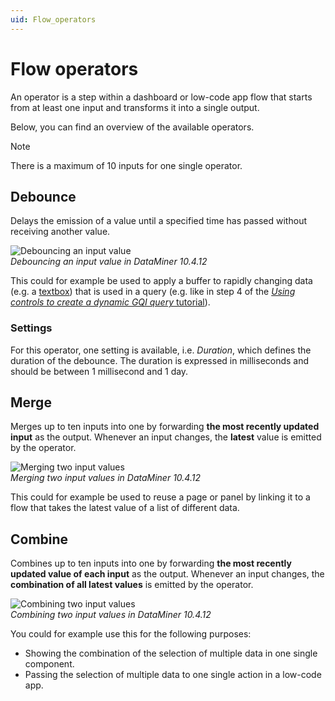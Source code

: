 ```yaml
---
uid: Flow_operators
---
```


# Flow operators

An operator is a step within a dashboard or low-code app flow that starts from at least one input and transforms it into a single output.

Below, you can find an overview of the available operators.

> [!NOTE]
> There is a maximum of 10 inputs for one single operator.

## Debounce

Delays the emission of a value until a specified time has passed without receiving another value.

![Debouncing an input value](~/dataminer/images/Flow_OperatorDebounce.gif)<br>
*Debouncing an input value in DataMiner 10.4.12*

This could for example be used to apply a buffer to rapidly changing data (e.g. a [textbox](xref:DashboardTextInput)) that is used in a query (e.g. like in step 4 of the [*Using controls to create a dynamic GQI query* tutorial](xref:Tutorial_Dashboards_Controls_Query#step-4-link-the-text-input-to-the-gqi-query-to-enable-dynamic-filtering)).

### Settings

For this operator, one setting is available, i.e. *Duration*, which defines the duration of the debounce. The duration is expressed in milliseconds and should be between 1 millisecond and 1 day.

## Merge

Merges up to ten inputs into one by forwarding **the most recently updated input** as the output. Whenever an input changes, the **latest** value is emitted by the operator.

![Merging two input values](~/dataminer/images/Flow_OperatorMerge.gif)<br>
*Merging two input values in DataMiner 10.4.12*

This could for example be used to reuse a page or panel by linking it to a flow that takes the latest value of a list of different data.

## Combine

Combines up to ten inputs into one by forwarding **the most recently updated value of each input** as the output. Whenever an input changes, the **combination of all latest values** is emitted by the operator.

![Combining two input values](~/dataminer/images/Flow_OperatorCombine.gif)<br>
*Combining two input values in DataMiner 10.4.12*

You could for example use this for the following purposes:

- Showing the combination of the selection of multiple data in one single component.
- Passing the selection of multiple data to one single action in a low-code app.
